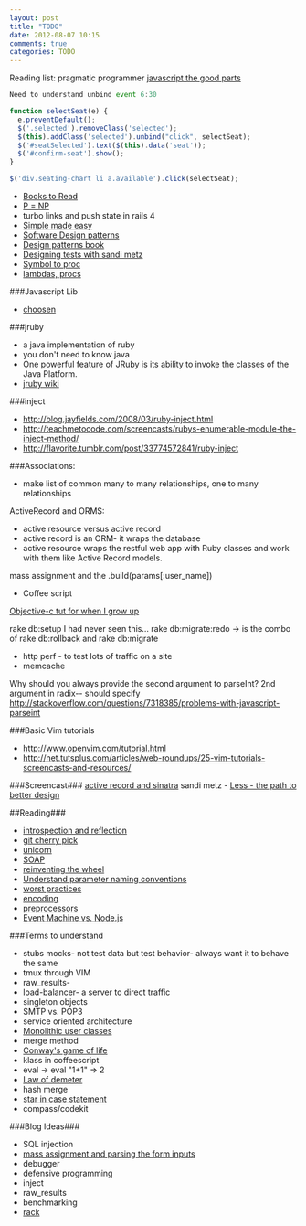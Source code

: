 ```yaml
---
layout: post
title: "TODO"
date: 2012-08-07 10:15
comments: true
categories: TODO
---
```


Reading list: pragmatic programmer
[javascript the good parts](http://www.amazon.com/JavaScript-Good-Parts-Douglas-Crockford/dp/0596517742)

```javascript Unbind
Need to understand unbind event 6:30

function selectSeat(e) {
  e.preventDefault();
  $('.selected').removeClass('selected');
  $(this).addClass('selected').unbind("click", selectSeat);
  $('#seatSelected').text($(this).data('seat'));
  $('#confirm-seat').show();
}

$('div.seating-chart li a.available').click(selectSeat);
```
  - [Books to Read](http://blog.iterate.no/2012/08/19/books-everybody-should-read/)
  - [P = NP](http://web.mit.edu/newsoffice/2009/explainer-pnp.html)
  - turbo links and push state in rails 4
  - [Simple made easy](http://www.infoq.com/presentations/Simple-Made-Easy)
  - [Software Design patterns](http://en.wikipedia.org/wiki/Design_pattern_(computer_science)Domain-specific_patterns)
  - [Design patterns book](http://en.wikipedia.org/wiki/Design_Patterns_(book))
  - [Designing tests with sandi metz](http://vimeo.com/48106365)
- [Symbol to proc](http://www.youtube.com/watch?v=VBC-G6hahWA)
- [lambdas, procs](http://www.skorks.com/2010/05/ruby-procs-and-lambdas-and-the-difference-between-them/)

###Javascript Lib
- [choosen](http://harvesthq.github.com/chosen/)

###jruby
 - a java implementation of ruby
  - you don't need to know java
  - One powerful feature of JRuby is its ability to invoke the classes of the Java Platform.
  - [jruby wiki](https://github.com/jruby/jruby/wiki)

###inject
  - <http://blog.jayfields.com/2008/03/ruby-inject.html>
  - <http://teachmetocode.com/screencasts/rubys-enumerable-module-the-inject-method/>
  - <http://flavorite.tumblr.com/post/33774572841/ruby-inject>

###Associations:
  - make list of common many to many relationships, one to many relationships

ActiveRecord and ORMS:
  - active resource versus active record
  - active record is an ORM- it wraps the database
  - active resource wraps the restful web app with Ruby classes and work with them like Active Record models.

mass assignment and the .build(params[:user_name])

- Coffee script

[Objective-c tut for when I grow up](http://www.wibit.net/market/objective-c_programming)

rake db:setup
I had never seen this...
rake db:migrate:redo -> is the combo of rake db:rollback and rake db:migrate

- http perf - to test lots of traffic on a site
- memcache

Why should you always provide the second argument to parseInt?
2nd argument in radix-- should specify
<http://stackoverflow.com/questions/7318385/problems-with-javascript-parseint>

###Basic Vim tutorials
- <http://www.openvim.com/tutorial.html>
- <http://net.tutsplus.com/articles/web-roundups/25-vim-tutorials-screencasts-and-resources/>

###Screencast###
[active record and sinatra](http://screencasts.org/episodes/activerecord-with-sinatra)
sandi metz - [Less - the path to better design](http://vimeo.com/26330100)

##Reading###
  - [introspection and reflection](http://eimers.blogspot.com/2008/02/reflection-vs-introspection.html)
  - [git cherry pick](http://technosophos.com/content/git-cherry-picking-move-small-code-patches-across-branches)
  - [unicorn](https://github.com/blog/517-unicorn)
  - [SOAP](http://en.wikipedia.org/wiki/SOAP)
  - [reinventing the wheel](http://www.slideshare.net/jnunemaker/dont-repeat-yourself-repeat-others)
  - [Understand parameter naming conventions](http://guides.rubyonrails.org/v2.3.11/form_helpers.html#understanding-parameter-naming-conventions)
  - [worst practices](http://www.oreillynet.com/pub/a/ruby/excerpts/ruby-best-practices/worst-practices.html)
  - [encoding](http://kunststube.net/encoding/)
  - [preprocessors](http://www.slideshare.net/verekia/deep-dive-into-css-preprocessors)
  - [Event Machine vs. Node.js](https://speakerdeck.com/andrew/em-vs-node)

###Terms to understand
  - stubs mocks- not test data but test behavior- always want it to behave the same
  - tmux through VIM
  - raw_results- 
  - load-balancer- a server to direct traffic
  - singleton objects
  - SMTP vs. POP3
  - service oriented architecture
  - [Monolithic user classes](http://stackoverflow.com/questions/3179396/what-does-monolithic-mean)
  - merge method
  - [Conway's game of life](http://en.wikipedia.org/wiki/Conway's_Game_of_Life)
  - klass in coffeescript
  - eval -> eval "1+1" => 2
  - [Law of demeter](http://en.wikipedia.org/wiki/Law_of_Demeter)
  - hash merge
  - [star in case statement](http://www.justskins.com/forums/star-in-case-statements-65943.html)
  - compass/codekit

###Blog Ideas###
  - SQL injection
  - [mass assignment and parsing the form inputs](http://guides.rubyonrails.org/form_helpers.html#understanding-parameter-naming-conventions)
  - debugger
  - defensive programming
  - inject
  - raw_results
  - benchmarking
  - [rack](http://chneukirchen.org/blog/archive/2007/02/introducing-rack.html)